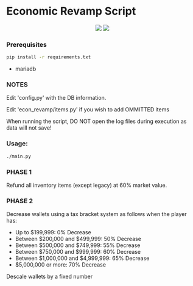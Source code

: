 # Economic Revamp Script
<p align='center'>
<img src=https://img.shields.io/badge/Python-FFD43B?style=for-the-badge&logo=python&logoColor=blue></img>
<img src=https://img.shields.io/badge/MariaDB-003545?style=for-the-badge&logo=mariadb&logoColor=white></img>
</p>

### Prerequisites
```sh
pip install -r requirements.txt
```
- mariadb

### NOTES

Edit 'config.py' with the DB information.

Edit 'econ_revamp/items.py' if you wish to add OMMITTED items

When running the script, DO NOT open the log files during execution as data will not save!

### Usage:
```sh
./main.py
```

### PHASE 1

Refund all inventory items (except legacy) at 60% market value.

### PHASE 2

Decrease wallets using a tax bracket system as follows when the player has:
- Up to $199,999: 0% Decrease
- Between $200,000 and $499,999: 50% Decrease
- Between $500,000 and $749,999: 55% Decrease
- Between $750,000 and $999,999: 60% Decrease
- Between $1,000,000 and $4,999,999: 65% Decrease
- $5,000,000 or more: 70% Decrease

Descale wallets by a fixed number
